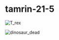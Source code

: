 # tamrin-21-5

![T_rex](https://user-images.githubusercontent.com/80619179/139472201-50d4bf03-cbb7-492d-810d-f28688e792cc.jpg)

![dinosaur_dead](https://user-images.githubusercontent.com/80619179/139472242-1bea36d2-e4d2-430a-ba98-4fc4093f17b3.jpg)


